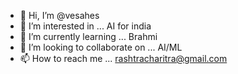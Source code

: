 - 👋 Hi, I’m @vesahes
- 👀 I’m interested in ... AI for india
- 🌱 I’m currently learning ... Brahmi
- 💞️ I’m looking to collaborate on ... AI/ML
- 📫 How to reach me ... rashtracharitra@gmail.com

<!---
vesahes/vesahes is a ✨ special ✨ repository because its `README.md` (this file) appears on your GitHub profile.
You can click the Preview link to take a look at your changes.
--->
